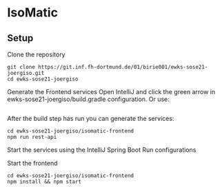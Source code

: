 # IsoMatic
## Setup
Clone the repository
```basshellh
git clone https://git.inf.fh-dortmund.de/01/birie001/ewks-sose21-joergiso.git
cd ewks-sose21-joergiso
```

Generate the Frontend services
Open IntelliJ and click the green arrow in ewks-sose21-joergiso/build.gradle configuration. 
Or use:
```

```

After the build step has run you can generate the services:
```shell
cd ewks-sose21-joergiso/isomatic-frontend
npm run rest-api
```

Start the services using the IntelliJ Spring Boot Run configurations

Start the frontend
```shell
cd ewks-sose21-joergiso/isomatic-frontend
npm install && npm start
```
